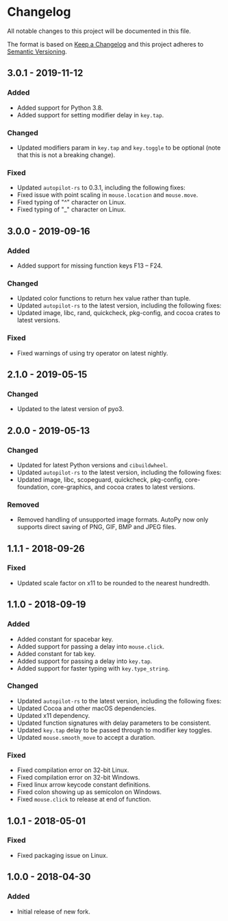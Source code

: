 # Changelog

All notable changes to this project will be documented in this file.

The format is based on [Keep a Changelog](http://keepachangelog.com/en/1.0.0/)
and this project adheres to [Semantic Versioning](https://semver.org/spec/v2.0.0.html).

## 3.0.1 - 2019-11-12

### Added

- Added support for Python 3.8.
- Added support for setting modifier delay in `key.tap`.

### Changed

- Updated modifiers param in `key.tap` and `key.toggle` to be optional (note
  that this is not a breaking change).

### Fixed

- Updated `autopilot-rs` to 0.3.1, including the following fixes:
- Fixed issue with point scaling in `mouse.location` and `mouse.move`.
- Fixed typing of "^" character on Linux.
- Fixed typing of "_" character on Linux.

## 3.0.0 - 2019-09-16

### Added

- Added support for missing function keys F13 – F24.

### Changed

- Updated color functions to return hex value rather than tuple.
- Updated `autopilot-rs` to the latest version, including the following fixes:
- Updated image, libc, rand, quickcheck, pkg-config, and cocoa crates to latest
  versions.
  
### Fixed

- Fixed warnings of using try operator on latest nightly.

## 2.1.0 - 2019-05-15

### Changed

- Updated to the latest version of pyo3.

## 2.0.0 - 2019-05-13

### Changed

- Updated for latest Python versions and `cibuildwheel`.
- Updated `autopilot-rs` to the latest version, including the following fixes:
- Updated image, libc, scopeguard, quickcheck, pkg-config, core-foundation,
  core-graphics, and cocoa crates to latest versions.

### Removed

- Removed handling of unsupported image formats. AutoPy now only supports
  direct saving of PNG, GIF, BMP and JPEG files.

## 1.1.1 - 2018-09-26

### Fixed

- Updated scale factor on x11 to be rounded to the nearest hundredth.

## 1.1.0 - 2018-09-19

### Added

- Added constant for spacebar key.
- Added support for passing a delay into `mouse.click`.
- Added constant for tab key.
- Added support for passing a delay into `key.tap`.
- Added support for faster typing with `key.type_string`.

### Changed

- Updated `autopilot-rs` to the latest version, including the following fixes:
- Updated Cocoa and other macOS dependencies.
- Updated x11 dependency.
- Updated function signatures with delay parameters to be consistent.
- Updated `key.tap` delay to be passed through to modifier key toggles.
- Updated `mouse.smooth_move` to accept a duration.

### Fixed

- Fixed compilation error on 32-bit Linux.
- Fixed compilation error on 32-bit Windows.
- Fixed linux arrow keycode constant definitions.
- Fixed colon showing up as semicolon on Windows.
- Fixed `mouse.click` to release at end of function.

## 1.0.1 - 2018-05-01

### Fixed

- Fixed packaging issue on Linux.

## 1.0.0 - 2018-04-30

### Added

- Initial release of new fork.
